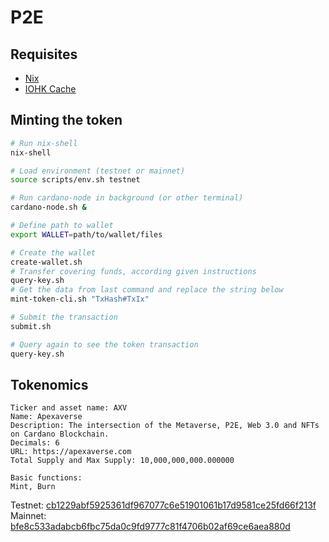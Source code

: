 # P2E

## Requisites

- [Nix](https://nixos.org)
- [IOHK Cache](https://github.com/input-output-hk/plutus/blob/master/README.adoc#nix-advice)

## Minting the token

```bash
# Run nix-shell
nix-shell

# Load environment (testnet or mainnet)
source scripts/env.sh testnet

# Run cardano-node in background (or other terminal)
cardano-node.sh &

# Define path to wallet
export WALLET=path/to/wallet/files

# Create the wallet
create-wallet.sh 
# Transfer covering funds, according given instructions
query-key.sh
# Get the data from last command and replace the string below
mint-token-cli.sh "TxHash#TxIx"

# Submit the transaction
submit.sh

# Query again to see the token transaction
query-key.sh
```

## Tokenomics

```
Ticker and asset name: AXV
Name: Apexaverse
Description: The intersection of the Metaverse, P2E, Web 3.0 and NFTs on Cardano Blockchain.
Decimals: 6
URL: https://apexaverse.com
Total Supply and Max Supply: 10,000,000,000.000000

Basic functions:
Mint, Burn
```

Testnet: [cb1229abf5925361df967077c6e51901061b17d9581ce25fd66f213f](https://testnet.cardanoscan.io/tokenPolicy/cb1229abf5925361df967077c6e51901061b17d9581ce25fd66f213f)
Mainnet: [bfe8c533adabcb6fbc75da0c9fd9777c81f4706b02af69ce6aea880d](https://cardanoscan.io/tokenPolicy/bfe8c533adabcb6fbc75da0c9fd9777c81f4706b02af69ce6aea880d)
